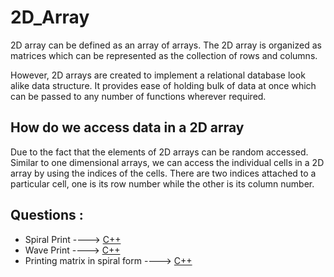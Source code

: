  # 2D_Array
 
2D array can be defined as an array of arrays. The 2D array is organized as matrices which can be represented as the collection of rows and columns.

However, 2D arrays are created to implement a relational database look alike data structure. It provides ease of holding bulk of data at once which can be passed to any number of functions wherever required.

## How do we access data in a 2D array
Due to the fact that the elements of 2D arrays can be random accessed. Similar to one dimensional arrays, we can access the individual cells in a 2D array by using the indices of the cells. There are two indices attached to a particular cell, one is its row number while the other is its column number.

## Questions :
* Spiral Print ----> [C++](/Code/C++/spiral_print.cpp)
* Wave Print ----> [C++](/Code/C++/wave_print.cpp)
* Printing matrix in spiral form ----> [C++](/Code/C++/Print_matrix_in_Spiral_form_.cpp)
